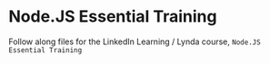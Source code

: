 # Node.JS Essential Training

Follow along files for the LinkedIn Learning / Lynda course, `Node.JS Essential Training`
